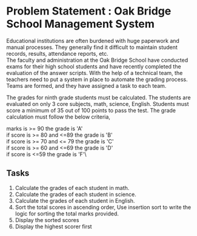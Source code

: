 # Problem Statement : Oak Bridge School Management System

Educational institutions are often burdened with huge paperwork and manual processes.
They generally find it difficult to maintain student records, results, attendance reports, etc.\
The faculty and administration at the Oak Bridge School have conducted exams for their high
school students and have recently completed the evaluation of the answer scripts. With the help of a
technical team,  the teachers need to put a system in place to automate the grading process.\
Teams are formed, and they have assigned a task to each team.

The grades for  ninth grade students must be calculated.
The students are evaluated on only 3 core subjects, math, science, English.
Students must score a minimum of 35 out of 100 points to pass the test.
The grade calculation must follow the below criteria,

marks is >= 90 the grade is 'A'\
if score is >= 80 and <=89 the grade is 'B'\
if score is  >= 70 and <= 79 the grade is 'C'\
if score is >= 60  and <=69 the grade is 'D'\
if score is <=59 the grade is 'F'\

## Tasks

1. Calculate the grades of each student in math.
2. Calculate the grades of each student in science.
3. Calculate the grades of each student in English.
4. Sort the total scores in ascending order, Use insertion sort to write the logic for sorting the total marks provided.
5. Display the sorted scores
6. Display the highest scorer first
